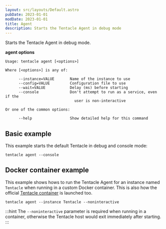 ```yaml
---
layout: src/layouts/Default.astro
pubDate: 2023-01-01
modDate: 2023-01-01
title: Agent
description: Starts the Tentacle Agent in debug mode
---
```


Starts the Tentacle Agent in debug mode.

**agent options**

```
Usage: tentacle agent [<options>]

Where [<options>] is any of:

      --instance=VALUE       Name of the instance to use
      --config=VALUE         Configuration file to use
      --wait=VALUE           Delay (ms) before starting
      --console              Don't attempt to run as a service, even if the
                               user is non-interactive

Or one of the common options:

      --help                 Show detailed help for this command
```

## Basic example

This example starts the default Tentacle in debug and console mode:

```
tentacle agent --console
```

## Docker container example

This example shows hows to run the Tentacle Agent for an instance named `Tentacle` when running in a custom Docker container. This is also how the official [Tentacle container](/docs/infrastructure/deployment-targets/tentacle/octopus-tentacle-container/) is launched too.

```
tentacle agent --instance Tentacle --noninteractive
```

:::hint
The `--noninteractive` parameter is required when running in a container, otherwise the Tentacle host would exit immediately after starting.
:::
